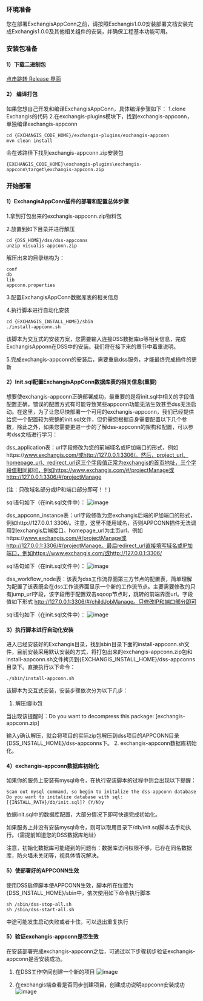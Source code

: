 ### 环境准备
您在部署ExchangisAppConn之前，请按照Exchangis1.0.0安装部署文档安装完成Exchangis1.0.0及其他相关组件的安装，并确保工程基本功能可用。

### 安装包准备
#### 1）下载二进制包
[点击跳转 Release 界面](https://github.com/WeBankFinTech/Exchangis/releases)
#### 2） 编译打包
如果您想自己开发和编译ExchangisAppConn，具体编译步骤如下：
1.clone Exchangis的代码
2.在exchangis-plugins模块下，找到exchangis-appconn，单独编译exchangis-appconn
```
cd {EXCHANGIS_CODE_HOME}/exchangis-plugins/exchangis-appconn
mvn clean install
```
会在该路径下找到exchangis-appconn.zip安装包
```
{EXCHANGIS_CODE_HOME}\exchangis-plugins\exchangis-appconn\target\exchangis-appconn.zip
```

### 开始部署
#### 1）ExchangisAppConn插件的部署和配置总体步骤
1.拿到打包出来的exchangis-appconn.zip物料包

2.放置到如下目录并进行解压
```
cd {DSS_HOME}/dss/dss-appconns
unzip visualis-appconn.zip
```
解压出来的目录结构为：
```
conf
db
lib
appconn.properties
```
3.配置ExchangisAppConn数据库表的相关信息

4.执行脚本进行自动化安装
```
cd {EXCHANGIS_INSTALL_HOME}/sbin
./install-appconn.sh
```
该脚本为交互式的安装方案，您需要输入连接DSS数据库ip等相关信息，完成ExchangisApponn在DSS中的安装。我们将在接下来的章节中着重说明。

5.完成exchangis-appconn的安装后，需要重启dss服务，才能最终完成插件的更新

#### 2）Init.sql配置ExchangisAppConn数据库表的相关信息(重要)
想要使exchangis-appconn正确部署成功，最重要的是将init.sql中相关的字段值配置正确，错误的配置方式有可能导致某些appconn功能无法生效甚至dss无法启动。在这里，为了让您尽快部署一个可用的exchangis-appconn，我们已经提供给您一个配置较为完整的init.sql文件，但仍需您根据自身需要配置以下几个参数，除此之外，如果您需要更进一步的了解dss-appconn的架构和配置，可以参考dss文档进行学习：

dss_application表：url字段修改为您的前端域名或IP加端口的形式，例如https://www.exchangis.com/或http://127.0.0.1:3306/。然后，project_url、homepage_url、redirect_url这三个字段值正常为exchangis的首页地址，三个字段值相同即可，例如https://www.exchangis.com/#/projectManage或http://127.0.0.1:3306/#/projectManage

(注：只改域名部分或IP和端口部分即可！！)

sql语句如下（在init.sql文件中）：
![image](https://user-images.githubusercontent.com/27387830/169785874-a9b87fd4-6846-4186-acd3-f3db91f64d79.png)


dss_appconn_instance表：url字段修改为您exchangis后端的IP加端口的形式，例如http://127.0.0.1:3306/。注意，这里不能用域名，否则APPCONN插件无法调用到exchangis后端接口。homepage_url为主页url，例如https://www.exchangis.com/#/projectManage或http://127.0.0.1:3306/#/projectManage。最后redirect_url直接填写域名或IP加端口，例如https://www.exchangis.com/或http://127.0.0.1:3306/

sql语句如下（在init.sql文件中）：
![image](https://user-images.githubusercontent.com/27387830/169786001-5151adac-7b2c-498a-bec4-f0b7f6e8a1e9.png)

dss_workflow_node表：该表为dss工作流界面第三方节点的配置表，简单理解为配置了该表既会在dss工作流界面显示一个新的工作流节点。主要需要修改的只有jump_url字段，该字段用于配置双击sqoop节点时，跳转的前端界面url。字段值如下形式
http://127.0.0.1:3306/#/childJobManage。只修改IP和端口部分即可

sql语句如下（在init.sql文件中）：
![image](https://user-images.githubusercontent.com/27387830/169786065-1391cf24-f88c-4f47-9a26-3d810fbafa22.png)

#### 3）执行脚本进行自动化安装
进入已经安装好的Exchangis目录，找到sbin目录下面的install-appconn.sh文件，目前安装采用默认安装的方式，将打包出来的exchangis-appconn.zip包和install-appconn.sh文件拷贝到{EXCHANGIS_INSTALL_HOME}/dss-appconns目录下。直接执行以下命令：

```
./sbin/install-appconn.sh
```
该脚本为交互式安装，安装步骤依次分为以下几步：
1.	解压缩lib包

当出现该提醒时：Do you want to decompress this package: [exchangis-appconn.zip]

输入y确认解压，就会将项目的实际zip包解压到dss项目的APPCONN目录{DSS_INSTALL_HOME}/dss-appconns下。
2.	exchangis-appconn数据库初始化。


#### 4）exchangis-appconn数据库初始化
如果你的服务上安装有mysql命令，在执行安装脚本的过程中则会出现以下提醒：
```
Scan out mysql command, so begin to initalize the dss-appconn database
Do you want to initalize database with sql: [{INSTALL_PATH}/db/init.sql]? (Y/N)y
```
依据init.sql中的数据库配置，大部分情况下即可快速完成初始化。

如果服务上并没有安装mysql命令，则可以取用目录下/db/init.sql脚本去手动执行。（需提前知道您的DSS数据库地址）

注意，初始化数据库可能碰到的问题有：数据库访问权限不够，已存在同名数据库，防火墙未关闭等，视具体情况解决。


#### 5）使部署好的APPCONN生效
使用DSS启停脚本使APPCONN生效，脚本所在位置为{DSS_INSTALL_HOME}/sbin中，依次使用如下命令执行脚本
```
sh /sbin/dss-stop-all.sh
sh /sbin/dss-start-all.sh
```
中途可能发生启动失败或者卡住，可以退出重复执行

#### 5）验证exchangis-appconn是否生效
在安装部署完成exchangis-appconn之后，可通过以下步骤初步验证exchangis-appconn是否安装成功。
1.	在DSS工作空间创建一个新的项目
![image](https://user-images.githubusercontent.com/27387830/169782142-b2fc2633-e605-4553-9433-67756135a6f1.png)

2.	在exchangis端查看是否同步创建项目，创建成功说明appconn安装成功
![image](https://user-images.githubusercontent.com/27387830/169782337-678f2df0-080a-495a-b59f-a98c5a427cf8.png)




